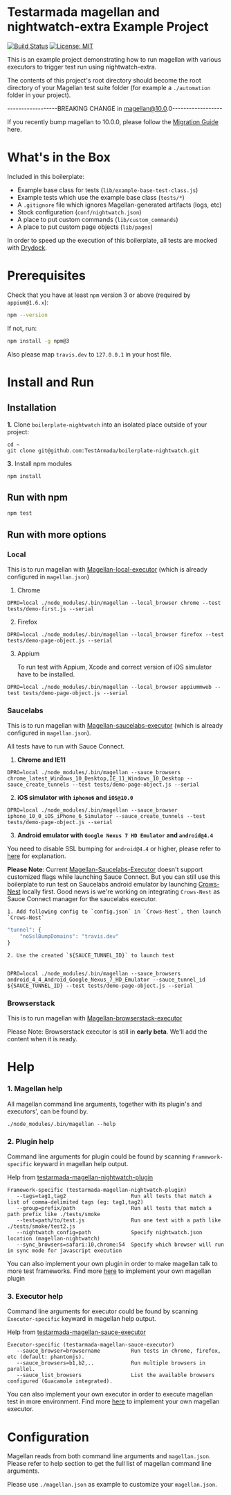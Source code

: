 # Testarmada magellan and nightwatch-extra Example Project

[![Build Status](https://api.travis-ci.org/TestArmada/boilerplate-nightwatch.svg?branch=master)](https://travis-ci.org/TestArmada/boilerplate-nightwatch)
[![License: MIT](https://img.shields.io/badge/License-MIT-green.svg)](https://opensource.org/licenses/MIT)

This is an example project demonstrating how to run magellan with various executors to trigger test run using nightwatch-extra.

The contents of this project's root directory should become the root directory of your Magellan test suite folder (for example a `./automation` folder in your project).

------------------BREAKING CHANGE in magellan@10.0.0------------------

If you recently bump magellan to 10.0.0, please follow the [Migration Guide](./migration.md) here.

# What's in the Box

Included in this boilerplate:

  - Example base class for tests (`lib/example-base-test-class.js`)
  - Example tests which use the example base class (`tests/*`)
  - A `.gitignore` file which ignores Magellan-generated artifacts (logs, etc)
  - Stock configuration (`conf/nightwatch.json`)
  - A place to put custom commands (`lib/custom_commands`)
  - A place to put custom page objects (`lib/pages`)

In order to speed up the execution of this boilerplate, all tests are mocked with [Drydock](https://github.com/divmain/drydock).

# Prerequisites

Check that you have at least `npm` version 3 or above (required by `appium@1.6.x`):

```bash
npm --version
```

If not, run:

```bash
npm install -g npm@3
```

Also please map `travis.dev` to `127.0.0.1` in your host file.

# Install and Run

## Installation
**1.** Clone `boilerplate-nightwatch` into an isolated place outside of your project:
```console
cd ~
git clone git@github.com:TestArmada/boilerplate-nightwatch.git
```

**3.** Install npm modules

```console
npm install
```

## Run with npm
```console
npm test
```

## Run with more options

### Local
This is to run magellan with [Magellan-local-executor](https://github.com/TestArmada/magellan-local-executor) (which is already configured in `magellan.json`)
 
 1. Chrome
```console
DPRO=local ./node_modules/.bin/magellan --local_browser chrome --test tests/demo-first.js --serial
```
 
 2. Firefox
```console
DPRO=local ./node_modules/.bin/magellan --local_browser firefox --test tests/demo-page-object.js --serial
```

 3. Appium
 
    To run test with Appium, Xcode and correct version of iOS simulator have to be installed.
```console
DPRO=local ./node_modules/.bin/magellan --local_browser appiummweb --test tests/demo-page-object.js --serial
```

### Saucelabs
This is to run magellan with [Magellan-saucelabs-executor](https://github.com/TestArmada/magellan-saucelabs-executor) (which is already configured in `magellan.json`). 

All tests have to run with Sauce Connect. 

 1. **Chrome and IE11**
 ```console
 DPRO=local ./node_modules/.bin/magellan --sauce_browsers chrome_latest_Windows_10_Desktop,IE_11_Windows_10_Desktop --sauce_create_tunnels --test tests/demo-page-object.js --serial
 ```

 2. **iOS simulator with `iphone6` and `iOS@10.0`**
 ```console
 DPRO=local ./node_modules/.bin/magellan --sauce_browser iphone_10_0_iOS_iPhone_6_Simulator --sauce_create_tunnels --test tests/demo-page-object.js --serial
 ```

 3. **Android emulator with `Google Nexus 7 HD Emulator` and `android@4.4`**

 You need to disable SSL bumping for `android@4.4` or higher, please refer to [here](https://wiki.saucelabs.com/display/DOCS/Sauce+Connect+Proxy+FAQS#SauceConnectProxyFAQS-WhyDoMyTestsonAndroidFailWithCertificationErrorsorFailtoLogin?) for explanation.

  **Please Note**: Current [Magellan-Saucelabs-Executor](https://github.com/TestArmada/magellan-saucelabs-executor) doesn't support customized flags while launching Sauce Connect. But you can still use this boilerplate to run test on Saucelabs android emulator by launching [Crows-Nest](https://github.com/TestArmada/crows-nest) locally first. Good news is we're working on integrating `Crows-Nest` as Sauce Connect manager for the saucelabs executor. 

    1. Add following config to `config.json` in `Crows-Nest`, then launch `Crows-Nest`

```javascript
"tunnel": {
    "noSslBumpDomains": "travis.dev"
}
```
    2. Use the created `${SAUCE_TUNNEL_ID}` to launch test
    
```console

DPRO=local ./node_modules/.bin/magellan --sauce_browsers android_4_4_Android_Google_Nexus_7_HD_Emulator --sauce_tunnel_id ${SAUCE_TUNNEL_ID} --test tests/demo-page-object.js --serial
```

 
### Browserstack
This is to run magellan with [Magellan-browserstack-executor](https://github.com/TestArmada/magellan-browserstack-executor) 

Please Note: Browserstack executor is still in **early beta**. We'll add the content when it is ready.

# Help

### 1. Magellan help
All magellan command line arguments, together with its plugin's and executors', can be found by.
```console
./node_modules/.bin/magellan --help
```

### 2. Plugin help
Command line arguments for plugin could be found by scanning `Framework-specific` keyward in magellan help output. 

Help from [testarmada-magellan-nightwatch-plugin](https://github.com/TestArmada/magellan-nightwatch-plugin)
```console
Framework-specific (testarmada-magellan-nightwatch-plugin)
   --tags=tag1,tag2                     Run all tests that match a list of comma-delimited tags (eg: tag1,tag2)
   --group=prefix/path                  Run all tests that match a path prefix like ./tests/smoke
   --test=path/to/test.js               Run one test with a path like ./tests/smoke/test2.js
   --nightwatch_config=path             Specify nightwatch.json location (magellan-nightwatch)
   --sync_browsers=safari:10,chrome:54  Specify which browser will run in sync mode for javascript execution
```

You can also implement your own plugin in order to make magellan talk to more test frameworks. Find more [here]() to implement your own magellan plugin

### 3. Executor help
Command line arguments for executor could be found by scanning `Executor-specific` keyward in magellan help output.

Help from [testarmada-magellan-sauce-executor](https://github.com/TestArmada/magellan-saucelabs-executor)
```console
Executor-specific (testarmada-magellan-sauce-executor)
   --sauce_browser=browsername          Run tests in chrome, firefox, etc (default: phantomjs).
   --sauce_browsers=b1,b2,..            Run multiple browsers in parallel.
   --sauce_list_browsers                List the available browsers configured (Guacamole integrated).
```

You can also implement your own executor in order to execute magellan test in more environment. Find more [here](https://github.com/TestArmada/magellan-executor) to implement your own magellan executor.

# Configuration
Magellan reads from both command line arguments and `magellan.json`. Please refer to help section to get the full list of magellan command line arguments.

Please use `./magellan.json` as example to customize your `magellan.json`.
